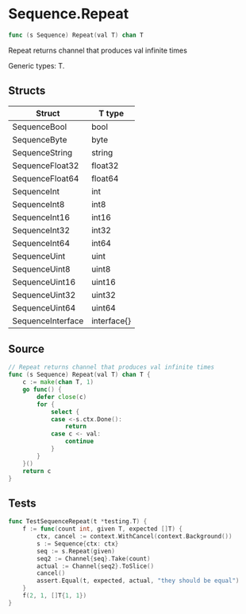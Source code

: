 # Sequence.Repeat

```go
func (s Sequence) Repeat(val T) chan T
```

Repeat returns channel that produces val infinite times

Generic types: T.

## Structs

| Struct | T type |
| ------ | ------ |
| SequenceBool | bool |
| SequenceByte | byte |
| SequenceString | string |
| SequenceFloat32 | float32 |
| SequenceFloat64 | float64 |
| SequenceInt | int |
| SequenceInt8 | int8 |
| SequenceInt16 | int16 |
| SequenceInt32 | int32 |
| SequenceInt64 | int64 |
| SequenceUint | uint |
| SequenceUint8 | uint8 |
| SequenceUint16 | uint16 |
| SequenceUint32 | uint32 |
| SequenceUint64 | uint64 |
| SequenceInterface | interface{} |

## Source

```go
// Repeat returns channel that produces val infinite times
func (s Sequence) Repeat(val T) chan T {
	c := make(chan T, 1)
	go func() {
		defer close(c)
		for {
			select {
			case <-s.ctx.Done():
				return
			case c <- val:
				continue
			}
		}
	}()
	return c
}
```

## Tests

```go
func TestSequenceRepeat(t *testing.T) {
	f := func(count int, given T, expected []T) {
		ctx, cancel := context.WithCancel(context.Background())
		s := Sequence{ctx: ctx}
		seq := s.Repeat(given)
		seq2 := Channel{seq}.Take(count)
		actual := Channel{seq2}.ToSlice()
		cancel()
		assert.Equal(t, expected, actual, "they should be equal")
	}
	f(2, 1, []T{1, 1})
}
```